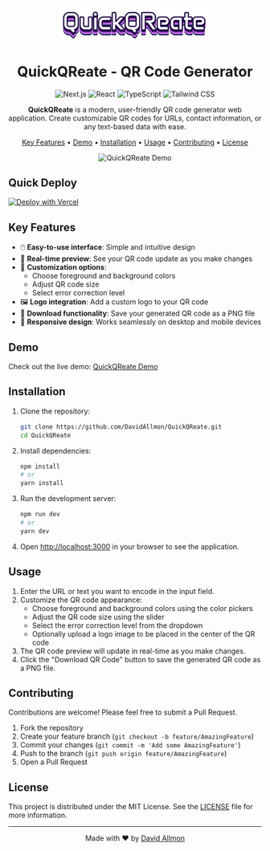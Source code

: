 <p align="center">
  <img src="app/assets/quick.png" alt="QuickQReate Logo" width="300"/>
</p>

<h1 align="center">QuickQReate - QR Code Generator</h1>

<p align="center">
  <img src="https://img.shields.io/badge/Next.js-black?style=for-the-badge&logo=next.js&logoColor=white" alt="Next.js"/>
  <img src="https://img.shields.io/badge/React-61DAFB?style=for-the-badge&logo=react&logoColor=black" alt="React"/>
  <img src="https://img.shields.io/badge/TypeScript-3178C6?style=for-the-badge&logo=typescript&logoColor=white" alt="TypeScript"/>
  <img src="https://img.shields.io/badge/Tailwind_CSS-38B2AC?style=for-the-badge&logo=tailwind-css&logoColor=white" alt="Tailwind CSS"/>
</p>

<p align="center">
  <strong>QuickQReate</strong> is a modern, user-friendly QR code generator web application. Create customizable QR codes for URLs, contact information, or any text-based data with ease.
</p>

<p align="center">
  <a href="#key-features">Key Features</a> •
  <a href="#demo">Demo</a> •
  <a href="#installation">Installation</a> •
  <a href="#usage">Usage</a> •
  <a href="#contributing">Contributing</a> •
  <a href="#license">License</a>
</p>

<p align="center">
  <img src="app/assets/demo1.gif" alt="QuickQReate Demo" width="600"/>
</p>

## Quick Deploy

[![Deploy with Vercel](https://vercel.com/button)](https://vercel.com/new/clone?repository-url=https%3A%2F%2Fgithub.com%2FDavidAllmon%2FQuickQReate)

## Key Features

- 🖱️ **Easy-to-use interface**: Simple and intuitive design
- 🔄 **Real-time preview**: See your QR code update as you make changes
- 🌈 **Customization options**:
  - Choose foreground and background colors
  - Adjust QR code size
  - Select error correction level
- 🖼️ **Logo integration**: Add a custom logo to your QR code
- 💾 **Download functionality**: Save your generated QR code as a PNG file
- 📱 **Responsive design**: Works seamlessly on desktop and mobile devices

## Demo

Check out the live demo: [QuickQReate Demo](https://davidallmon.github.io/QuickQReate)

## Installation

1. Clone the repository:

   ```bash
   git clone https://github.com/DavidAllmon/QuickQReate.git
   cd QuickQReate
   ```

2. Install dependencies:

   ```bash
   npm install
   # or
   yarn install
   ```

3. Run the development server:

   ```bash
   npm run dev
   # or
   yarn dev
   ```

4. Open [http://localhost:3000](http://localhost:3000) in your browser to see the application.

## Usage

1. Enter the URL or text you want to encode in the input field.
2. Customize the QR code appearance:
   - Choose foreground and background colors using the color pickers
   - Adjust the QR code size using the slider
   - Select the error correction level from the dropdown
   - Optionally upload a logo image to be placed in the center of the QR code
3. The QR code preview will update in real-time as you make changes.
4. Click the "Download QR Code" button to save the generated QR code as a PNG file.

## Contributing

Contributions are welcome! Please feel free to submit a Pull Request.

1. Fork the repository
2. Create your feature branch (`git checkout -b feature/AmazingFeature`)
3. Commit your changes (`git commit -m 'Add some AmazingFeature'`)
4. Push to the branch (`git push origin feature/AmazingFeature`)
5. Open a Pull Request

## License

This project is distributed under the MIT License. See the [LICENSE](LICENSE) file for more information.

---

<p align="center">
  Made with ❤️ by <a href="https://github.com/DavidAllmon">David Allmon</a>
</p>
